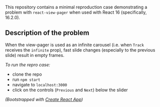 This repository contains a minimal reproduction case demonstrating a problem with
`react-view-pager` when used with React 16 (specifically, 16.2.0).

## Description of the problem
When the view-pager is used as an infinite carousel (i.e. when `Track` receives
the `infinite` prop), fast slide changes (especially to the previous slide)
result in empty frames.

*To run the repro case:*

- clone the repo
- run `npm start`
- navigate to `localhost:3000`
- click on the controls (`Previous` and `Next`) below the slider

_(Bootstrapped with [Create React App](https://github.com/facebookincubator/create-react-app))_
